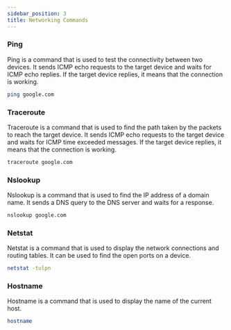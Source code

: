 ```yaml
---
sidebar_position: 3
title: Networking Commands
---
```



### Ping

Ping is a command that is used to test the connectivity between two devices. It sends ICMP echo requests to the target device and waits for ICMP echo replies. If the target device replies, it means that the connection is working.

```bash
ping google.com
```

### Traceroute

Traceroute is a command that is used to find the path taken by the packets to reach the target device. It sends ICMP echo requests to the target device and waits for ICMP time exceeded messages. If the target device replies, it means that the connection is working.

```bash
traceroute google.com
```

### Nslookup

Nslookup is a command that is used to find the IP address of a domain name. It sends a DNS query to the DNS server and waits for a response.

```bash
nslookup google.com
```

### Netstat

Netstat is a command that is used to display the network connections and routing tables. It can be used to find the open ports on a device.

```bash
netstat -tulpn
```

### Hostname

Hostname is a command that is used to display the name of the current host.

```bash
hostname
```